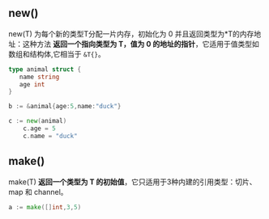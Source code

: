## new()

new(T) 为每个新的类型T分配一片内存，初始化为 0 并且返回类型为\*T的内存地址：这种方法 **返回一个指向类型为 T，值为 0 的地址的指针**，它适用于值类型如数组和结构体,它相当于 `&T{}`。

```go
type animal struct {
   name string
   age int
}

b := &animal{age:5,name:"duck"}

c := new(animal)
	c.age = 5
	c.name = "duck"

```



## make()

make(T) **返回一个类型为 T 的初始值**，它只适用于3种内建的引用类型：切片、map 和 channel。

```go
a := make([]int,3,5)
```

